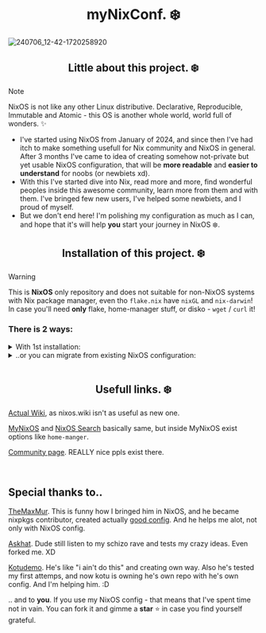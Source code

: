 <h1 align=center>myNixConf. ❄️</h1>

![240706_12-42-1720258920](https://github.com/s0me1newithhand7s/myNixConf/assets/117505144/15ae1a67-5e63-4333-a0ab-c948e63d7d70)


<h2 align=center>Little about this project. ❄️</h2>

> [!NOTE] 
> NixOS is not like any other Linux distributive. Declarative, Reproducible, Immutable and Atomic - this OS is another whole world, world full of wonders. ✨

* I've started using NixOS from January of 2024, and since then I've had itch to make something usefull for Nix community and NixOS in general. After 3 months I've came to idea of creating somehow not-private but yet usable NixOS configuration, that will be **more readable** and **easier to understand** for noobs (or newbiets xd).
* With this I've started dive into Nix, read more and more, find wonderful peoples inside this awesome community, learn more from them and with them. I've bringed few new users, I've helped some newbiets, and I proud of myself.
* But we don't end here! I'm polishing my configuration as much as I can, and hope that it's will help **you** start your journey in NixOS ❄️.


<h2 align=center>Installation of this project. ❄️</h2>

> [!WARNING]
> This is **NixOS** only repository and does not suitable for non-NixOS systems with Nix package manager, even tho `flake.nix` have `nixGL` and `nix-darwin`!
> In case you'll need **only** flake, home-manager stuff, or disko - `wget` / `curl` it!

### There is 2 ways:

<details><summary>With 1st installation:</summary>

   1. Enter `nix-shell` with your desire text editor and git.
   2. Clone this repo!
   3. `cd` into repo directory.
   4. Edit `disko.nix`, more about disko [here](https://github.com/nix-community/disko). 🪩
   5. Run `nix --experimental-features "nix-command flakes" run github:nix-community/disko -- --mode disko disk.nix` to partition your disks!
   6. Mount disks, I hope this isn't hard part for you.
   7. Now `nixos-generate-config --root /mnt`
   8. Open new terminal / tty session or use tmux, you'll need to copy some info from `hw-conf.nix` that nixos generates.
   9. Paste 'em inside new configuration's modules.
   10. Configure existing modules according to your needs.
   11. Add new modulse in case you'll find them necessary.
   12. Edit `flake.nix`, `home.nix` and delete `disko.nix`, with unused modules.
   13. Triple-check everything.
   14. And now we roll! Remove **files** inside generated `/mnt/etc/nixos`, not the directory itself.
   15. Move new configuration inside `/mnt/etc/nixos`.
   16. And you did it! After `nixos-install --flake /mnt/etc/nixos/.#hostname` and debugging some rookie mistakes you'll find youself with fresh shiny NixOS ❄️! 

</details>

<details><summary>..or you can migrate from existing NixOS configuration:</summary>

   1. Enter `nix-shell` with your desire text editor and git.
   2. Clone this repo!
   3. `cd` into repo directory.
   5. Open new terminal, we need to copy your existing configuration from `/etc/nixos`.
   6. But before transition, **backup** existing configuration, `mkdir /etc/nixbackup` and `cp -r /etc/nixos /etc/nixbackup`.
   7. Open your existing configuration.
   8. Paste needed options inside new configuration's modules.
   9. Configure existing modules according to your needs.
   10. Add new modulse in case you'll find them necessary.
   11. Edit `flake.nix`, `home.nix` and delete `disko.nix`, with unused modules.
   12. Triple-check everything.
   13. Delete existing files inside `/etc/nixos`.
   14. Move new configuration inside `/etc/nixos`.
   15. Use `nixos-rebuild test --flake /etc/nixos/.#` for debbugging!
   16. After that - `nixos-rebuild boot --flake /etc/nixos/.# --upgrade-all` and reboot into your new NixOS ❄️!

</details>

<br>

<h2 align=center>Usefull links. ❄️</h2>

[Actual Wiki](https://wiki.nixos.org/), as nixos.wiki isn't as useful as new one.

[MyNixOS](https://mynixos.com/) and [NixOS Search](https://search.nixos.org/) basically same, but inside MyNixOS exist options like `home-manger`.

[Community page](https://nixos.org/community/). REALLY nice ppls exist there.

<br>

<h2>Special thanks to..</h2>

[TheMaxMur](https://github.com/themaxmur). This is funny how I bringed him in NixOS, and he became nixpkgs contributor, created actually [good config](https://github.com/TheMaxMur/NixOS-Configuration). And he helps me alot, not only with NixOS config.

[Askhat](https://github.com/aski425). Dude still listen to my schizo rave and tests my crazy ideas. Even forked me. XD

[Kotudemo](https://github.com/kotudemo). He's like "i ain't do this" and creating own way. Also he's tested my first attemps, and now kotu is owning he's own repo with he's own config. And I'm helping him. :D

.. and to **you**. If you use my NixOS config - that means that I've spent time not in vain. You can fork it and gimme a **star** ⭐ in case you find yourself grateful.
